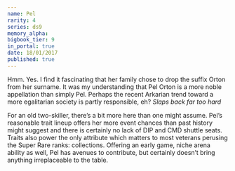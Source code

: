```yaml
---
name: Pel
rarity: 4
series: ds9
memory_alpha:
bigbook_tier: 9
in_portal: true
date: 18/01/2017
published: true
---
```


Hmm. Yes. I find it fascinating that her family chose to drop the suffix Orton from her surname. It was my understanding that Pel Orton is a more noble appellation than simply Pel. Perhaps the recent Arkarian trend toward a more egalitarian society is partly responsible, eh? *Slaps back far too hard*

For an old two-skiller, there’s a bit more here than one might assume. Pel’s reasonable trait lineup offers her more event chances than past history might suggest and there is certainly no lack of DIP and CMD shuttle seats. Traits also power the only attribute which matters to most veterans perusing the Super Rare ranks: collections. Offering an early game, niche arena ability as well, Pel has avenues to contribute, but certainly doesn’t bring anything irreplaceable to the table.
